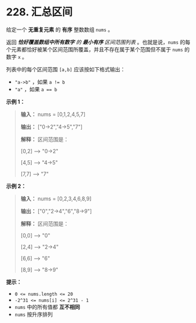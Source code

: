 # 228. 汇总区间

给定一个  **无重复元素**  的 **有序**  整数数组 `nums` 。

返回 _**恰好覆盖数组中所有数字**  的 **最小有序**  区间范围列表_ 。也就是说，`nums` 的每个元素都恰好被某个区间范围所覆盖，并且不存在属于某个范围但不属于 `nums` 的数字 `x` 。

列表中的每个区间范围 `[a,b]` 应该按如下格式输出：

*   `"a->b"` ，如果 `a != b`
*   `"a"` ，如果 `a == b`

**示例 1：**

> **输入：** nums = \[0,1,2,4,5,7]
>
> **输出：** \["0\-\>2","4\-\>5","7"]
>
> **解释：** 区间范围是：
>
> \[0,2] \-\-\> "0\-\>2"
>
> \[4,5] \-\-\> "4\-\>5"
>
> \[7,7] \-\-\> "7"

**示例 2：**

> **输入：** nums = \[0,2,3,4,6,8,9]
>
> **输出：** \["0","2\-\>4","6","8\-\>9"]
>
> **解释：** 区间范围是：
>
> \[0,0] \-\-\> "0"
>
> \[2,4] \-\-\> "2\-\>4"
>
> \[6,6] \-\-\> "6"
>
> \[8,9] \-\-\> "8\-\>9"

**提示：**

*   `0 <= nums.length <= 20`
*   `-2^31 <= nums[i] <= 2^31 - 1`
*   `nums` 中的所有值都 **互不相同**
*   `nums` 按升序排列